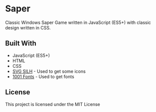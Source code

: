 # Saper
Classic Windows Saper Game written in JavaScript (ES5+) with classic design written in CSS.


## Built With
* JavaScript (ES5+)
* HTML
* CSS
* [SVG SILH](https://svgsilh.com/) - Used to get some icons
* [1001 Fonts](https://www.1001fonts.com/) - Used to get fonts

## License
This project is licensed under the MIT License
